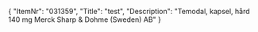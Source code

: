 {
  "ItemNr": "031359",
  "Title": "test",
  "Description": "Temodal, kapsel, hård 140 mg Merck Sharp & Dohme (Sweden) AB"
}